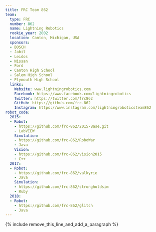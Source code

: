 ```yaml
---
title: FRC Team 862
team:
  type: FRC
  number: 862
  name: Lightning Robotics
  rookie_year: 2002
  location: Canton, Michigan, USA
  sponsors:
  - BOSCH
  - Jabil
  - Leidos
  - Nissan
  - Ford
  - Canton High School
  - Salem High School
  - Plymouth High School
  links:
    Website: www.lightningrobotics.com
    Facebook: https://www.facebook.com/lightningrobotics
    Twitter: https://twitter.com/frc862
    GitHub: https://github.com/frc-862
    Instagram: https://www.instagram.com/lightningroboticsteam862
robot_code:
  2015:
  - Robot:
    - https://github.com/frc-862/2015-Base.git
    - LabVIEW
    Simulation:
    - https://github.com/frc-862/RoboWar
    - Java
    Vision:
    - https://github.com/frc-862/vision2015
    - C++
  2017:
  - Robot:
    - https://github.com/frc-862/valkyrie
    - Java
    Simulation:
    - https://github.com/frc-862/strongholdsim
    - Ruby
  2018:
  - Robot:
    - https://github.com/frc-862/glitch
    - Java
---
```


{% include remove_this_line_and_add_a_paragraph %}
